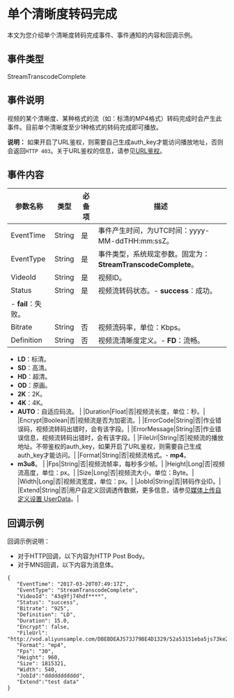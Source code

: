 # 单个清晰度转码完成

本文为您介绍单个清晰度转码完成事件、事件通知的内容和回调示例。

## 事件类型

StreamTranscodeComplete

## 事件说明

视频的某个清晰度、某种格式的流（如：标清的MP4格式）转码完成时会产生此事件。目前单个清晰度至少1种格式的转码完成即可播放。

**说明：** 如果开启了URL鉴权，则需要自己生成auth\_key才能访问播放地址，否则会返回`HTTP 403`。关于URL鉴权的信息，请参见[URL鉴权](/intl.zh-CN/开发指南/视频安全/URL鉴权.md)。

## 事件内容

|参数名称|类型|必备项|描述|
|----|--|---|--|
|EventTime|String|是|事件产生时间，为UTC时间：yyyy-MM-ddTHH:mm:ssZ。|
|EventType|String|是|事件类型，系统规定参数。固定为：**StreamTranscodeComplete**。|
|VideoId|String|是|视频ID。|
|Status|String|是|视频流转码状态。-   **success**：成功。
-   **fail**：失败。 |
|Bitrate|String|否|视频流码率，单位：Kbps。|
|Definition|String|否|视频流清晰度定义。-   **FD**：流畅。
-   **LD**：标清。
-   **SD**：高清。
-   **HD**：超清。
-   **OD**：原画。
-   **2K**：2K。
-   **4K**：4K。
-   **AUTO**：自适应码流。 |
|Duration|Float|否|视频流长度，单位：秒。|
|Encrypt|Boolean|否|视频流是否为加密流。|
|ErrorCode|String|否|作业错误码，视频流转码出错时，会有该字段。|
|ErrorMessage|String|否|作业错误信息，视频流转码出错时，会有该字段。|
|FileUrl|String|否|视频流的播放地址。不带鉴权的auth\_key，如果开启了URL鉴权，则需要自己生成auth\_key才能访问。|
|Format|String|否|视频流格式。-   **mp4**。
-   **m3u8**。 |
|Fps|String|否|视频流帧率，每秒多少帧。|
|Height|Long|否|视频流高度，单位：px。|
|Size|Long|否|视频流大小，单位：Byte。|
|Width|Long|否|视频流宽度，单位：px。|
|JobId|String|否|转码作业ID。|
|Extend|String|否|用户自定义回调透传数据，更多信息，请参见[媒体上传自定义设置 UserData](/intl.zh-CN/服务端API/附录/请求参数说明.md)。|

## 回调示例

回调示例说明：

-   对于HTTP回调，以下内容为HTTP Post Body。
-   对于MNS回调，以下内容为消息体。

```
{ 
   "EventTime": "2017-03-20T07:49:17Z",
   "EventType": "StreamTranscodeComplete", 
   "VideoId": "43q9fj74hdf****", 
   "Status": "success",
   "Bitrate": "925",
   "Definition": "LD",
   "Duration": 15.0,
   "Encrypt": false,
   "FileUrl": "http://vod.aliyunsample.com/DBEBDEAJS73J79BE4D1329/52a53151eba5js73ke2da3b55bc5****.mp4",
   "Format": "mp4",
   "Fps": "30",
   "Height": 960,
   "Size": 1815321,
   "Width": 540,
   "JobId":"ddddddddddd",
   "Extend":"test data"
}
```


